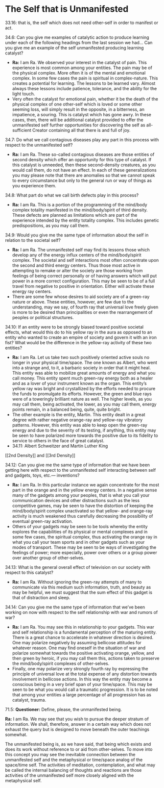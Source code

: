 # The Self that is Unmanifested
33.16: that is, the self which does not need other-self in order to manifest or act.

34.6: Can you give me examples of catalytic action to produce learning under each of the following headings from the last session we had… Can you give me an example of the self unmanifested producing learning catalyst?
- **Ra:** I am Ra. We observed your interest in the catalyst of pain. This experience is most common among your entities. The pain may be of the physical complex. More often it is of the mental and emotional complex. In some few cases the pain is spiritual in complex-nature. This creates a potential for learning. The lessons to be learned vary. Almost always these lessons include patience, tolerance, and the ability for the light touch.
- Very often the catalyst for emotional pain, whether it be the death of the physical complex of one other-self which is loved or some other seeming loss, will simply result in the opposite, in a bitterness, an impatience, a souring. This is catalyst which has gone awry. In these cases, then, there will be additional catalyst provided to offer the unmanifested self further opportunities for discovering the self as all-sufficient Creator containing all that there is and full of joy.

34.7: Do what we call contagious diseases play any part in this process with respect to the unmanifested self?
- **Ra:** I am Ra. These so-called contagious diseases are those entities of second density which offer an opportunity for this type of catalyst. If this catalyst is unneeded, then these second-density creatures, as you would call them, do not have an effect. In each of these generalizations you may please note that there are anomalies so that we cannot speak to every circumstance but only to the general run or way of things as you experience them.

34.8: What part do what we call birth defects play in this process?
- **Ra:** I am Ra. This is a portion of the programming of the mind/body complex totality manifested in the mind/body/spirit of third density. These defects are planned as limitations which are part of the experience intended by the entity totality complex. This includes genetic predispositions, as you may call them.

34.9: Would you give me the same type of information about the self in relation to the societal self?
- **Ra:** I am Ra. The unmanifested self may find its lessons those which develop any of the energy influx centers of the mind/body/spirit complex. The societal and self interactions most often concentrate upon the second and third energy centers. Thus those most active in attempting to remake or alter the society are those working from feelings of being correct personally or of having answers which will put power in a more correct configuration. This may be seen to be of a full travel from negative to positive in orientation. Either will activate these energy ray centers.
- There are some few whose desires to aid society are of a green-ray nature or above. These entities, however, are few due to the understanding, may we say, of fourth ray that universal love freely given is more to be desired than principalities or even the rearrangement of peoples or political structures.

34.10: If an entity were to be strongly biased toward positive societal effects, what would this do to his yellow ray in the aura as opposed to an entity who wanted to create an empire of society and govern it with an iron fist? What would be the difference in the yellow-ray activity of these two entities?
- **Ra:** I am Ra. Let us take two such positively oriented active souls no longer in your physical time/space. The one known as Albert, who went into a strange and, to it, a barbaric society in order that it might heal. This entity was able to mobilize great amounts of energy and what you call money. This entity spent much green-ray energy both as a healer and as a lover of your instrument known as the organ. This entity’s yellow ray was bright and crystallized by the efforts needed to procure the funds to promulgate its efforts. However, the green and blue rays were of a toweringly brilliant nature as well. The higher levels, as you may call them, being activated, the lower, as you may call them, energy points remain, in a balanced being, quite, quite bright.
- The other example is the entity, Martin. This entity dealt in a great degree with rather negative orange-ray and yellow-ray vibratory patterns. However, this entity was able to keep open the green-ray energy and due to the severity of its testing, if anything, this entity may be seen to have polarized more towards the positive due to its fidelity to service to others in the face of great catalyst.
- 34.11: Albert Schweitzer and Martin Luther King

[[2nd Density]] and [[3rd Density]]

34.12: Can you give me the same type of information that we have been getting here with respect to the unmanifested self interacting between self and gadgets, toys, etc.— inventions?
- **Ra:** I am Ra. In this particular instance we again concentrate for the most part in the orange and in the yellow energy centers. In a negative sense many of the gadgets among your peoples, that is what you call your communication devices and other distractions such as the less competitive games, may be seen to have the distortion of keeping the mind/body/spirit complex unactivated so that yellow- and orange-ray activity is much weakened thus carefully decreasing the possibility of eventual green-ray activation.
- Others of your gadgets may be seen to be tools whereby the entity explores the capabilities of its physical or mental complexes and in some few cases, the spiritual complex, thus activating the orange ray in what you call your team sports and in other gadgets such as your modes of transport. These may be seen to be ways of investigating the feelings of power; more especially, power over others or a group power over another group of other-selves.

34.13: What is the general overall effect of television on our society with respect to this catalyst?
- **Ra:** I am Ra. Without ignoring the green-ray attempts of many to communicate via this medium such information, truth, and beauty as may be helpful, we must suggest that the sum effect of this gadget is that of distraction and sleep.

34.14: Can you give me the same type of information that we’ve been working on now with respect to the self relationship with war and rumors of war?
- **Ra:** I am Ra. You may see this in relationship to your gadgets. This war and self relationship is a fundamental perception of the maturing entity. There is a great chance to accelerate in whatever direction is desired. One may polarize negatively by assuming bellicose attitudes for whatever reason. One may find oneself in the situation of war and polarize somewhat towards the positive activating orange, yellow, and then green by heroic, if you may call them this, actions taken to preserve the mind/body/spirit complexes of other-selves.
- Finally, one may polarize very strongly fourth ray by expressing the principle of universal love at the total expense of any distortion towards involvement in bellicose actions. In this way the entity may become a conscious being in a very brief span of your time/space. This may be seen to be what you would call a traumatic progression. It is to be noted that among your entities a large percentage of all progression has as catalyst, trauma.

71.5: **Questioner:** Define, please, the unmanifested being.

**Ra:** I am Ra. We may see that you wish to pursue the deeper stratum of information. We shall, therefore, answer in a certain way which does not exhaust the query but is designed to move beneath the outer teachings somewhat.  
  
The unmanifested being is, as we have said, that being which exists and does its work without reference to or aid from other-selves. To move into this concept you may see the inevitable connection between the unmanifested self and the metaphysical or time/space analog of the space/time self. The activities of meditation, contemplation, and what may be called the internal balancing of thoughts and reactions are those activities of the unmanifested self more closely aligned with the metaphysical self.

